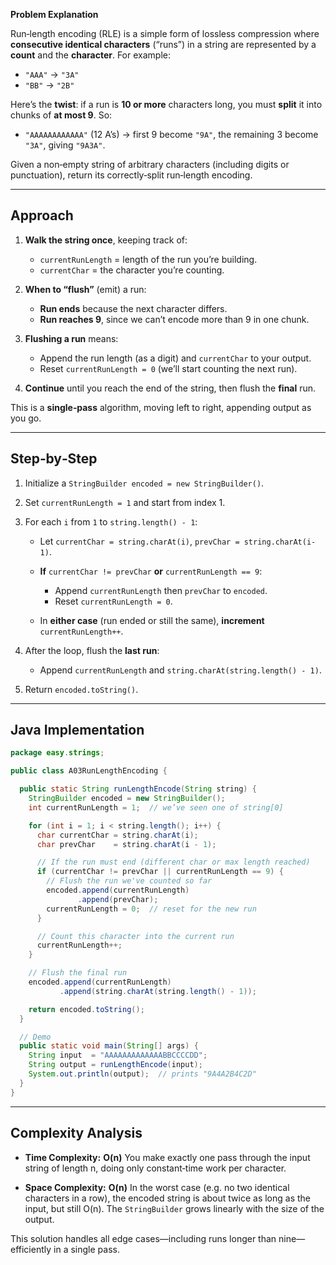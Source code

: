 **Problem Explanation**

Run‐length encoding (RLE) is a simple form of lossless compression where **consecutive identical characters** (“runs”) in a string are represented by a **count** and the **character**. For example:

* `"AAA"` → `"3A"`
* `"BB"`  → `"2B"`

Here’s the **twist**: if a run is **10 or more** characters long, you must **split** it into chunks of **at most 9**. So:

* `"AAAAAAAAAAAA"` (12 A’s) → first 9 become `"9A"`, the remaining 3 become `"3A"`, giving `"9A3A"`.

Given a non‐empty string of arbitrary characters (including digits or punctuation), return its correctly‐split run‐length encoding.

---

## Approach

1. **Walk the string once**, keeping track of:

   * `currentRunLength` = length of the run you’re building.
   * `currentChar` = the character you’re counting.

2. **When to “flush”** (emit) a run:

   * **Run ends** because the next character differs.
   * **Run reaches 9**, since we can’t encode more than 9 in one chunk.

3. **Flushing a run** means:

   * Append the run length (as a digit) and `currentChar` to your output.
   * Reset `currentRunLength = 0` (we’ll start counting the next run).

4. **Continue** until you reach the end of the string, then flush the **final** run.

This is a **single‐pass** algorithm, moving left to right, appending output as you go.

---

## Step‐by‐Step

1. Initialize a `StringBuilder encoded = new StringBuilder()`.
2. Set `currentRunLength = 1` and start from index 1.
3. For each `i` from `1` to `string.length() - 1`:

   * Let `currentChar = string.charAt(i)`, `prevChar = string.charAt(i-1)`.
   * **If** `currentChar != prevChar` **or** `currentRunLength == 9`:

     * Append `currentRunLength` then `prevChar` to `encoded`.
     * Reset `currentRunLength = 0`.
   * In **either case** (run ended or still the same), **increment** `currentRunLength++`.
4. After the loop, flush the **last run**:

   * Append `currentRunLength` and `string.charAt(string.length() - 1)`.
5. Return `encoded.toString()`.

---

## Java Implementation

```java
package easy.strings;

public class A03RunLengthEncoding {

  public static String runLengthEncode(String string) {
    StringBuilder encoded = new StringBuilder();
    int currentRunLength = 1;  // we’ve seen one of string[0]

    for (int i = 1; i < string.length(); i++) {
      char currentChar = string.charAt(i);
      char prevChar    = string.charAt(i - 1);

      // If the run must end (different char or max length reached)
      if (currentChar != prevChar || currentRunLength == 9) {
        // Flush the run we've counted so far
        encoded.append(currentRunLength)
               .append(prevChar);
        currentRunLength = 0;  // reset for the new run
      }

      // Count this character into the current run
      currentRunLength++;
    }

    // Flush the final run
    encoded.append(currentRunLength)
           .append(string.charAt(string.length() - 1));

    return encoded.toString();
  }

  // Demo
  public static void main(String[] args) {
    String input  = "AAAAAAAAAAAAABBCCCCDD";
    String output = runLengthEncode(input);
    System.out.println(output);  // prints "9A4A2B4C2D"
  }
}
```

---

## Complexity Analysis

* **Time Complexity:** **O(n)**
  You make exactly one pass through the input string of length n, doing only constant‐time work per character.

* **Space Complexity:** **O(n)**
  In the worst case (e.g. no two identical characters in a row), the encoded string is about twice as long as the input, but still O(n). The `StringBuilder` grows linearly with the size of the output.

This solution handles all edge cases—including runs longer than nine—efficiently in a single pass.
